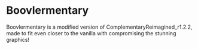 # Boovlermentary
 Boovlermentary is a modified version of ComplementaryReimagined_r1.2.2, made to fit even closer to the vanilla with compromising the stunning graphics!
